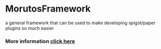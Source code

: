# MorutosFramework
a general framework that can be used to make developing spigot/paper plugins so much easier

### More information [click here](https://www.spigotmc.org/resources/%E2%AD%90morutosframework-%E2%AD%90.114545/)
